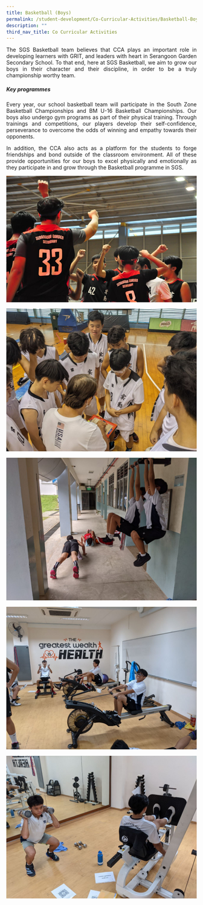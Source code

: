 ```yaml
---
title: Basketball (Boys)
permalink: /student-development/Co-Curricular-Activities/Basketball-Boys/
description: ""
third_nav_title: Co Curricular Activities
---
```

<p style="text-align: justify;"> The SGS Basketball team believes that CCA plays an important role in developing learners with GRIT, and leaders with heart in Serangoon Garden Secondary School. To that end, here at SGS Basketball, we aim to grow our boys in their character and their discipline, in order to be a truly championship worthy team. </p>


##### **Key programmes**

<p style="text-align: justify;"> Every year, our school basketball team will participate in the South Zone Basketball Championships and BM U-16 Basketball Championships. Our boys also undergo gym programs as part of their physical training. Through trainings and competitions, our players develop their self-confidence, perseverance to overcome the odds of winning and empathy towards their opponents. </p>

<p style="text-align: justify;"> In addition, the CCA also acts as a platform for the students to forge friendships and bond outside of the classroom environment. All of these provide opportunities for our boys to excel physically and emotionally as they participate in and grow through the Basketball programme in SGS.</p>

	
![](/images/CCA%20Basketball%20%20%20boys/Basketball%202.jpeg)

	
![](/images/CCA%20Basketball%20%20%20boys/Basketball%203.jpg)


![](/images/CCA%20Basketball%20%20%20boys/Basketball%204.jpg)

	
![](/images/CCA%20Basketball%20%20%20boys/Basketball%205.jpg)

	
![](/images/CCA%20Basketball%20%20%20boys/Basketball%206.jpg)